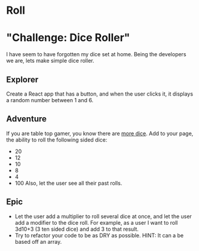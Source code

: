 # Roll

# "Challenge: Dice Roller"

I have seem to have forgotten my dice set at home. Being the developers we are, lets make simple dice roller.

## Explorer

Create a React app that has a button, and when the user clicks it, it displays a random number between 1 and 6.

## Adventure

If you are table top gamer, you know there are [more dice](https://www.dieharddice.com/what-are-dnd-dice). Add to your page, the ability to roll the following sided dice:

- 20
- 12
- 10
- 8
- 4
- 100
  Also, let the user see all their past rolls.

## Epic

- Let the user add a multiplier to roll several dice at once, and let the user add a modifier to the dice roll. For example, as a user I want to roll 3d10+3 (3 ten sided dice) and add 3 to that result.
- Try to refactor your code to be as DRY as possible. HINT: It can a be based off an array.
